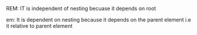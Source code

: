 <!--Q How do rem and em interact differently in nested elements?-->

<!-- ANSWER -->
REM: IT is independent of nesting becuase it depends on root

em: It is dependent on nesting because it depends on the parent element i.e it relative to parent element
